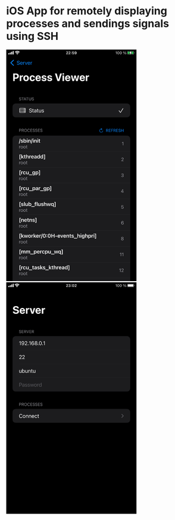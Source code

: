 # iOS App for remotely displaying processes and sendings signals using SSH

<img src="images/processes.PNG" width="350" />
<img src="images/server.PNG" width="350" /> 